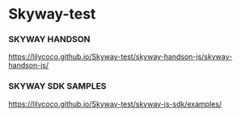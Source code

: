 # Skyway-test

### SKYWAY HANDSON
https://lilycoco.github.io/Skyway-test/skyway-handson-js/skyway-handson-js/

### SKYWAY SDK SAMPLES
https://lilycoco.github.io/Skyway-test/skyway-js-sdk/examples/